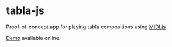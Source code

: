 # tabla-js
Proof-of-concept app for playing tabla compositions using [MIDI.js](https://github.com/mudcube/MIDI.js)

[Demo](https://trivedigaurav.com/exp/tabla-js-master/example.html) available online.

